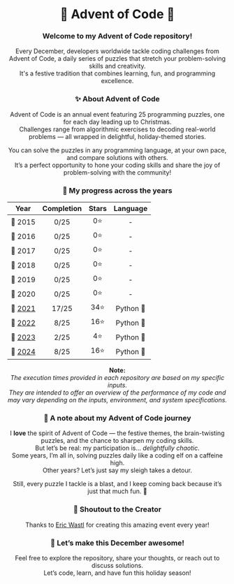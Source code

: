 <div align="center">

# 🎄 Advent of Code 🎄

### Welcome to my Advent of Code repository!

Every December, developers worldwide tackle coding challenges from Advent of Code,
a daily series of puzzles that stretch your problem-solving skills and creativity.<br>
It's a festive tradition that combines learning, fun, and programming excellence.

### ✨ About Advent of Code

Advent of Code is an annual event featuring 25 programming puzzles, one for each day leading up to Christmas.<br>
Challenges range from algorithmic exercises to decoding real-world problems — all wrapped in delightful,
holiday-themed stories.

You can solve the puzzles in any programming language, at your own pace, and compare solutions with others.<br>
It’s a perfect opportunity to hone your coding skills and share the joy of problem-solving with the community!

### 🌟 My progress across the years

|      Year       | Completion | Stars | Language  |
|:---------------:|:----------:|:-----:|:---------:|
|     🎅 2015     |    0/25    |  0⭐   |     -     |
|     🎅 2016     |    0/25    |  0⭐   |     -     |
|     🎅 2017     |    0/25    |  0⭐   |     -     |
|     🎅 2018     |    0/25    |  0⭐   |     -     |
|     🎅 2019     |    0/25    |  0⭐   |     -     |
|     🎅 2020     |    0/25    |  0⭐   |     -     |
| 🎅 [2021](2021) |   17/25    |  34⭐  | Python 🐍 |
| 🎅 [2022](2022) |    8/25    |  16⭐  | Python 🐍 |
| 🎅 [2023](2023) |    2/25    |  4⭐   | Python 🐍 |
| 🎅 [2024](2024) |    8/25    |  16⭐  | Python 🐍 |

**Note:**<br>
*The execution times provided in each repository are based on my specific inputs.<br>
They are intended to offer an overview of the performance of my code and may vary depending on the inputs,
environment, and system specifications.*

### 🌟 A note about my Advent of Code journey

I **love** the spirit of Advent of Code — the festive themes, the brain-twisting puzzles,
and the chance to sharpen my coding skills.<br>
But let’s be real: my participation is... *delightfully chaotic*.<br>
Some years, I’m all in, solving puzzles daily like a coding elf on a caffeine high.<br>
Other years? Let’s just say my sleigh takes a detour.

Still, every puzzle I tackle is a blast, and I keep coming back because it’s just that much fun. 🎄

### 📣 Shoutout to the Creator

Thanks to [Eric Wastl](https://was.tl) for creating this amazing event every year!

### 🌟 Let’s make this December awesome!

Feel free to explore the repository, share your thoughts, or reach out to discuss solutions.<br>
Let’s code, learn, and have fun this holiday season!

</div>